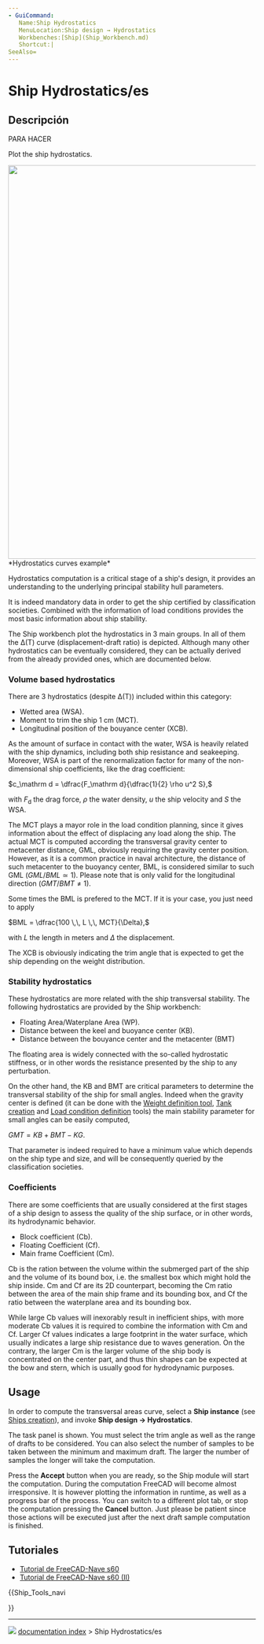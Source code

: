 ```yaml
---
- GuiCommand:
   Name:Ship Hydrostatics
   MenuLocation:Ship design → Hydrostatics
   Workbenches:[Ship](Ship_Workbench.md)
   Shortcut:|
SeeAlso=
---
```


# Ship Hydrostatics/es


<div class="mw-translate-fuzzy">

## Descripción

PARA HACER


</div>

Plot the ship hydrostatics.

<img alt="" src=images/FreeCAD-Ship-HydrostaticsCurves.png  style="width:800px;"> 
*Hydrostatics curves example*

Hydrostatics computation is a critical stage of a ship\'s design, it provides an understanding to the underlying principal stability hull parameters.

It is indeed mandatory data in order to get the ship certified by classification societies. Combined with the information of load conditions provides the most basic information about ship stability.

The Ship workbench plot the hydrostatics in 3 main groups. In all of them the Δ(T) curve (displacement-draft ratio) is depicted. Although many other hydrostatics can be eventually considered, they can be actually derived from the already provided ones, which are documented below.

### Volume based hydrostatics 

There are 3 hydrostatics (despite Δ(T)) included within this category:

-   Wetted area (WSA).
-   Moment to trim the ship 1 cm (MCT).
-   Longitudinal position of the bouyance center (XCB).

As the amount of surface in contact with the water, WSA is heavily related with the ship dynamics, including both ship resistance and seakeeping. Moreover, WSA is part of the renormalization factor for many of the non-dimensional ship coefficients, like the drag coefficient:

$c_\mathrm d = \dfrac{F_\mathrm d}{\dfrac{1}{2} \rho u^2 S},$

with $F_\mathrm d$ the drag force, $\rho$ the water density, $u$ the ship velocity and $S$ the WSA.

The MCT plays a mayor role in the load condition planning, since it gives information about the effect of displacing any load along the ship. The actual MCT is computed according the transversal gravity center to metacenter distance, GML, obviously requiring the gravity center position. However, as it is a common practice in naval architecture, the distance of such metacenter to the buoyancy center, BML, is considered similar to such GML ($GML / BML \simeq 1$). Please note that is only valid for the longitudinal direction ($GMT / BMT \neq 1$).

Some times the BML is prefered to the MCT. If it is your case, you just need to apply

$BML = \dfrac{100 \,\, L \,\, MCT}{\Delta},$

with $L$ the length in meters and $\Delta$ the displacement.

The XCB is obviously indicating the trim angle that is expected to get the ship depending on the weight distribution.

### Stability hydrostatics 

These hydrostatics are more related with the ship transversal stability. The following hydrostatics are provided by the Ship workbench:

-   Floating Area/Waterplane Area (WP).
-   Distance between the keel and buoyance center (KB).
-   Distance between the bouyance center and the metacenter (BMT)

The floating area is widely connected with the so-called hydrostatic stiffness, or in other words the resistance presented by the ship to any perturbation.

On the other hand, the KB and BMT are critical parameters to determine the transversal stability of the ship for small angles. Indeed when the gravity center is defined (it can be done with the [Weight definition tool](Ship_Weight.md), [Tank creation](Ship_TankNew.md) and [Load condition definition](Ship_Loading.md) tools) the main stability parameter for small angles can be easily computed,

$GMT = KB + BMT - KG.$

That parameter is indeed required to have a minimum value which depends on the ship type and size, and will be consequently queried by the classification societies.

### Coefficients

There are some coefficients that are usually considered at the first stages of a ship design to assess the quality of the ship surface, or in other words, its hydrodynamic behavior.

-   Block coefficient (Cb).
-   Floating Coefficient (Cf).
-   Main frame Coefficient (Cm).

Cb is the ration between the volume within the submerged part of the ship and the volume of its bound box, i.e. the smallest box which might hold the ship inside. Cm and Cf are its 2D counterpart, becoming the Cm ratio between the area of the main ship frame and its bounding box, and Cf the ratio between the waterplane area and its bounding box.

While large Cb values will inexorably result in inefficient ships, with more moderate Cb values it is required to combine the information with Cm and Cf. Larger Cf values indicates a large footprint in the water surface, which usually indicates a large ship resistance due to waves generation. On the contrary, the larger Cm is the larger volume of the ship body is concentrated on the center part, and thus thin shapes can be expected at the bow and stern, which is usually good for hydrodynamic purposes.

## Usage

In order to compute the transversal areas curve, select a **Ship instance** (see [Ships creation](Ship_New.md)), and invoke **Ship design → Hydrostatics**.

The task panel is shown. You must select the trim angle as well as the range of drafts to be considered. You can also select the number of samples to be taken between the minimum and maximum draft. The larger the number of samples the longer will take the computation.

Press the **Accept** button when you are ready, so the Ship module will start the computation. During the computation FreeCAD will become almost irresponsive. It is however plotting the information in runtime, as well as a progress bar of the process. You can switch to a different plot tab, or stop the computation pressing the **Cancel** button. Just please be patient since those actions will be executed just after the next draft sample computation is finished.

## Tutoriales


<div class="mw-translate-fuzzy">

-   [Tutorial de FreeCAD-Nave s60 ](FreeCAD-Ship_s60_tutorial/es.md)
-   [Tutorial de FreeCAD-Nave s60 (II)](FreeCAD-Ship_s60_tutorial_(II)/es.md)


</div>





{{Ship_Tools_navi

}}



---
![](images/Right_arrow.png) [documentation index](../README.md) > Ship Hydrostatics/es
